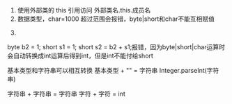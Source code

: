 1. 使用外部类的 this 引用访问 外部类名.this.成员名
2. 数据类型，char=1000 超过范围会报错，byte|short和char不能互相赋值
3. ```
byte b2 = 1;
short s1 = 1;
short s2 = b2 + s1;报错，因为byte|short|char运算时会自动转换成int运算后得到int，但是int不能付给short

基本类型和字符串可以相互转换
基本类型 + "" = 字符串
Integer.parseInt(字符串)

字符串 + 字符串 = 字符串
字符 + 字符 = int
   ```
